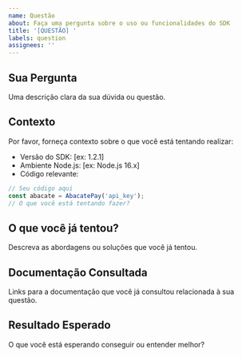 ```yaml
---
name: Questão
about: Faça uma pergunta sobre o uso ou funcionalidades do SDK
title: '[QUESTÃO] '
labels: question
assignees: ''
---
```


## Sua Pergunta
Uma descrição clara da sua dúvida ou questão.

## Contexto
Por favor, forneça contexto sobre o que você está tentando realizar:
- Versão do SDK: [ex: 1.2.1]
- Ambiente Node.js: [ex: Node.js 16.x]
- Código relevante:

```javascript
// Seu código aqui
const abacate = AbacatePay('api_key');
// O que você está tentando fazer?
```

## O que você já tentou?
Descreva as abordagens ou soluções que você já tentou.

## Documentação Consultada
Links para a documentação que você já consultou relacionada à sua questão.

## Resultado Esperado
O que você está esperando conseguir ou entender melhor?